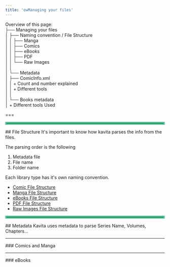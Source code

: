 ```yaml
---
title: 'owManaging your files'
---
```


Overview of this page:<br/>
├── Managing your files<br/>
│    ├── Naming convention / File Structure<br/>
│    │   ├── Manga<br/>
│    │   ├── Comics<br/>
│    │   ├── eBooks<br/>
│    │   ├── PDF<br/>
│    │   └── Raw Images<br/>
│    │<br/>
│    └── Metadata<br/>
│        ├── ComicInfo.xml<br/>
│        │     + Count and number explained<br/>
│        │     + Different tools<br/>
│        │<br/>
│        └── Books metadata<br/>
│              + Different tools Used<br/>

===

<hr style="border:4px solid #4ac694"> </hr>
## File Structure
It's important to know how kavita parses the info from the files.

The parsing order is the following
1. Metadata file
2. File name
3. Folder name

Each library type has it's own naming convention. 
* [Comic File Structure](https://wiki.kavitareader.com/admin/pages/guides-rework/managing-your-files/comics)
* [Manga File Structure](https://wiki.kavitareader.com/admin/pages/guides-rework/managing-your-files/manga)
* [eBooks File Structure](https://wiki.kavitareader.com/admin/pages/guides-rework/managing-your-files/)
* [PDF File Structure](https://wiki.kavitareader.com/admin/pages/guides-rework/managing-your-files/)
* [Raw Images File Structure](https://wiki.kavitareader.com/admin/pages/guides-rework/managing-your-files/)

<hr style="border:4px solid #4ac694"> </hr>
## Metadata
Kavita uses metadata to parse Series Name, Volumes, Chapters...
<hr style="border:1px solid ##465176"> </hr>
### Comics and Manga
<hr style="border:1px solid ##465176"> </hr>
### eBooks


